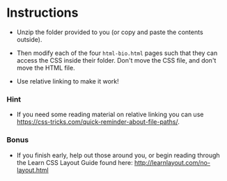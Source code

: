 # Instructions

- Unzip the folder provided to you (or copy and paste the contents outside).

- Then modify each of the four `html-bio.html` pages such that they can access the CSS inside their folder. Don't move the CSS file, and don't move the HTML file.

- Use relative linking to make it work!

### Hint

- If you need some reading material on relative linking you can use <https://css-tricks.com/quick-reminder-about-file-paths/>.

### Bonus

- If you finish early, help out those around you, or begin reading through the Learn CSS Layout Guide found here: <http://learnlayout.com/no-layout.html>

